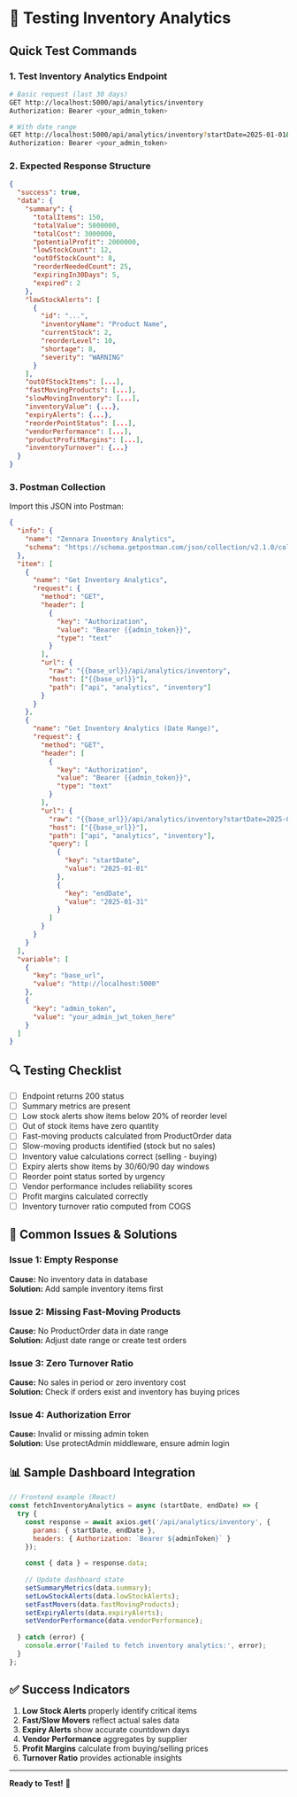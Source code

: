 # 🧪 Testing Inventory Analytics

## Quick Test Commands

### 1. Test Inventory Analytics Endpoint
```bash
# Basic request (last 30 days)
GET http://localhost:5000/api/analytics/inventory
Authorization: Bearer <your_admin_token>

# With date range
GET http://localhost:5000/api/analytics/inventory?startDate=2025-01-01&endDate=2025-01-31
Authorization: Bearer <your_admin_token>
```

### 2. Expected Response Structure
```json
{
  "success": true,
  "data": {
    "summary": {
      "totalItems": 150,
      "totalValue": 5000000,
      "totalCost": 3000000,
      "potentialProfit": 2000000,
      "lowStockCount": 12,
      "outOfStockCount": 8,
      "reorderNeededCount": 25,
      "expiringIn30Days": 5,
      "expired": 2
    },
    "lowStockAlerts": [
      {
        "id": "...",
        "inventoryName": "Product Name",
        "currentStock": 2,
        "reorderLevel": 10,
        "shortage": 8,
        "severity": "WARNING"
      }
    ],
    "outOfStockItems": [...],
    "fastMovingProducts": [...],
    "slowMovingInventory": [...],
    "inventoryValue": {...},
    "expiryAlerts": {...},
    "reorderPointStatus": [...],
    "vendorPerformance": [...],
    "productProfitMargins": [...],
    "inventoryTurnover": {...}
  }
}
```

### 3. Postman Collection
Import this JSON into Postman:

```json
{
  "info": {
    "name": "Zennara Inventory Analytics",
    "schema": "https://schema.getpostman.com/json/collection/v2.1.0/collection.json"
  },
  "item": [
    {
      "name": "Get Inventory Analytics",
      "request": {
        "method": "GET",
        "header": [
          {
            "key": "Authorization",
            "value": "Bearer {{admin_token}}",
            "type": "text"
          }
        ],
        "url": {
          "raw": "{{base_url}}/api/analytics/inventory",
          "host": ["{{base_url}}"],
          "path": ["api", "analytics", "inventory"]
        }
      }
    },
    {
      "name": "Get Inventory Analytics (Date Range)",
      "request": {
        "method": "GET",
        "header": [
          {
            "key": "Authorization",
            "value": "Bearer {{admin_token}}",
            "type": "text"
          }
        ],
        "url": {
          "raw": "{{base_url}}/api/analytics/inventory?startDate=2025-01-01&endDate=2025-01-31",
          "host": ["{{base_url}}"],
          "path": ["api", "analytics", "inventory"],
          "query": [
            {
              "key": "startDate",
              "value": "2025-01-01"
            },
            {
              "key": "endDate",
              "value": "2025-01-31"
            }
          ]
        }
      }
    }
  ],
  "variable": [
    {
      "key": "base_url",
      "value": "http://localhost:5000"
    },
    {
      "key": "admin_token",
      "value": "your_admin_jwt_token_here"
    }
  ]
}
```

## 🔍 Testing Checklist

- [ ] Endpoint returns 200 status
- [ ] Summary metrics are present
- [ ] Low stock alerts show items below 20% of reorder level
- [ ] Out of stock items have zero quantity
- [ ] Fast-moving products calculated from ProductOrder data
- [ ] Slow-moving products identified (stock but no sales)
- [ ] Inventory value calculations correct (selling - buying)
- [ ] Expiry alerts show items by 30/60/90 day windows
- [ ] Reorder point status sorted by urgency
- [ ] Vendor performance includes reliability scores
- [ ] Profit margins calculated correctly
- [ ] Inventory turnover ratio computed from COGS

## 🐛 Common Issues & Solutions

### Issue 1: Empty Response
**Cause:** No inventory data in database  
**Solution:** Add sample inventory items first

### Issue 2: Missing Fast-Moving Products
**Cause:** No ProductOrder data in date range  
**Solution:** Adjust date range or create test orders

### Issue 3: Zero Turnover Ratio
**Cause:** No sales in period or zero inventory cost  
**Solution:** Check if orders exist and inventory has buying prices

### Issue 4: Authorization Error
**Cause:** Invalid or missing admin token  
**Solution:** Use protectAdmin middleware, ensure admin login

## 📊 Sample Dashboard Integration

```javascript
// Frontend example (React)
const fetchInventoryAnalytics = async (startDate, endDate) => {
  try {
    const response = await axios.get('/api/analytics/inventory', {
      params: { startDate, endDate },
      headers: { Authorization: `Bearer ${adminToken}` }
    });
    
    const { data } = response.data;
    
    // Update dashboard state
    setSummaryMetrics(data.summary);
    setLowStockAlerts(data.lowStockAlerts);
    setFastMovers(data.fastMovingProducts);
    setExpiryAlerts(data.expiryAlerts);
    setVendorPerformance(data.vendorPerformance);
    
  } catch (error) {
    console.error('Failed to fetch inventory analytics:', error);
  }
};
```

## ✅ Success Indicators

1. **Low Stock Alerts** properly identify critical items
2. **Fast/Slow Movers** reflect actual sales data
3. **Expiry Alerts** show accurate countdown days
4. **Vendor Performance** aggregates by supplier
5. **Profit Margins** calculate from buying/selling prices
6. **Turnover Ratio** provides actionable insights

---

**Ready to Test!** 🚀
